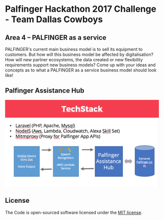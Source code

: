 # Palfinger Hackathon 2017 Challenge - Team Dallas Cowboys

## Area 4 – PALFINGER as a service 

PALFINGER's current main business model is to sell its equipment to customers. But how will this business model be affected by digitalisation? How will new partner ecosystems, the data created or new flexibility requirements support new business models? Come up with your ideas and concepts as to what a PALFINGER as a service business model should look like!

## Palfinger Assistance Hub

![pal techstack](alexa/techstack.png)

## License

The Code is open-sourced software licensed under the [MIT license](http://opensource.org/licenses/MIT).
